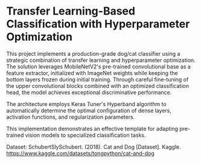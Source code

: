# Transfer Learning-Based Classification with Hyperparameter Optimization

This project implements a production-grade dog/cat classifier using a strategic combination of transfer learning and hyperparameter optimization. The solution leverages MobileNetV2's pre-trained convolutional base as a feature extractor, initialized with ImageNet weights while keeping the bottom layers frozen during initial training. Through careful fine-tuning of the upper convolutional blocks combined with an optimized classification head, the model achieves exceptional discriminative performance.

The architecture employs Keras Tuner's Hyperband algorithm to automatically determine the optimal configuration of dense layers, activation functions, and regularization parameters. 

This implementation demonstrates an effective template for adapting pre-trained vision models to specialized classification tasks.

Dataset:
SchubertSlySchubert. (2018). Cat and Dog [Dataset]. Kaggle.
https://www.kaggle.com/datasets/tongpython/cat-and-dog
